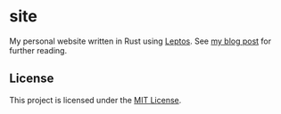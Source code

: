 # site

My personal website written in Rust using [Leptos][leptos].
See [my blog post](https://calebhamilton.org/blog/post/making-a-blog) for further reading.

## License

This project is licensed under the [MIT License](./LICENSE).

[leptos]: https://github.com/leptos-rs/leptos
